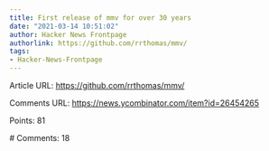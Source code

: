 ```yaml
---
title: First release of mmv for over 30 years
date: "2021-03-14 10:51:02"
author: Hacker News Frontpage
authorlink: https://github.com/rrthomas/mmv/
tags:
- Hacker-News-Frontpage
---
```


<p>Article URL: <a href="https://github.com/rrthomas/mmv/">https://github.com/rrthomas/mmv/</a></p>
<p>Comments URL: <a href="https://news.ycombinator.com/item?id=26454265">https://news.ycombinator.com/item?id=26454265</a></p>
<p>Points: 81</p>
<p># Comments: 18</p>
